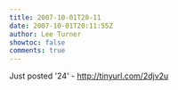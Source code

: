 ```yaml
---
title: 2007-10-01T20-11
date: 2007-10-01T20:11:55Z
author: Lee Turner
showtoc: false
comments: true
---
```


Just posted '24' - http://tinyurl.com/2djv2u

